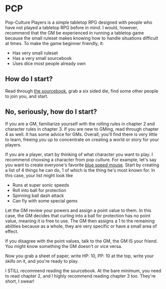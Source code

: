 # PCP
Pop-Culture Players is a simple tabletop RPG designed with people who have not played a tabletop RPG before in mind. I would, however, recommend that the GM be experienced in running a tabletop game because the small ruleset makes knowing how to handle situations difficult at times. To make the game beginner friendly, it:

* Has very small ruleset
* Has a very small sourcebook
* Uses dice most people already own

## How do  I start?

Read through [the sourcebook](https://github.com/ephreal/PCP/blob/master/pop%20culture%20protagonists.pdf), grab a six sided die, find some other people to join you, and start.

## No, seriously, how do I start?
If you are a GM, familiarize yourself with the rolling rules in chapter 2 and character rules in chapter 3. If you are new to GMing, read through chapter 4 as well. It has some advice for GMs. Overall, you'll find there is very little to learn, freeing you up to concentrate on creating a world or story for your players.

If you are a player, start by thinking of what character you want to play. I recommend choosing a character from pop culture. For example, let's say you want to create everyone's favorite [blue speed mouse](https://youtu.be/4TiCF4hMBC8?t=120). Start by creating a list of 4 things he can do, 1 of which is the thing he's most known for. In this case, your list might look like

* Runs at super sonic speeds
* Roll into ball for protection
* Spinning ball dash attack
* Can fly with some special gems

Let the GM review your powers and assign a point value to them. In this case, the GM decides that curling into a ball for protection has no point value, meaning it is free to use. The GM then assigns a 1 to the remaining abilities because as a whole, they are very specific or have a small area of effect.

If you disagree with the point values, talk to the GM, the GM IS your friend. You might know something the GM doesn't or vice versa.

Now you grab a sheet of paper, write HP: 10, PP: 10 at the top, write your skills on it, and you're ready to play.

I STILL recommend reading the sourcebook. At the bare minimum, you need to read chapter 2, and I highly recommend reading chapter 3 too. They're short, I swear!

